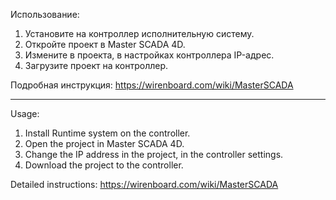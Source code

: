 Использование:
1. Установите на контроллер исполнительную систему.
2. Откройте проект в Master SCADA 4D.
3. Измените в проекта, в настройках контроллера IP-адрес.
4. Загрузите проект на контроллер.

Подробная инструкция: https://wirenboard.com/wiki/MasterSCADA

---

Usage:
1. Install Runtime system on the controller.
2. Open the project in Master SCADA 4D.
3. Change the IP address in the project, in the controller settings.
4. Download the project to the controller.

Detailed instructions: https://wirenboard.com/wiki/MasterSCADA
